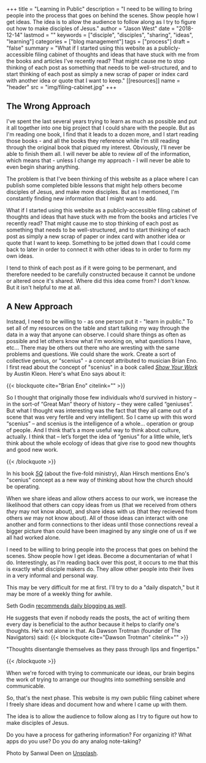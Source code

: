 +++
title = "Learning in Public"
description = "I need to be willing to bring people into the process that goes on behind the scenes. Show people how I get ideas. The idea is to allow the audience to follow along as I try to figure out how to make disciples of Jesus."
author = "Jason West"
date = "2018-12-14"
lastmod = ""
keywords = ["disciple", "disciples", "sharing", "ideas", "learning"]
categories = ["blog management"]
tags = ["process"]
draft = "false"
summary = "What if I started using this website as a publicly-accessible filing cabinet of thoughts and ideas that have stuck with me from the books and articles I've recently read? That might cause me to stop thinking of each post as something that needs to be well-structured, and to start thinking of each post as simply a new scrap of paper or index card with another idea or quote that I want to keep."
[[resources]]
  name = "header"
  src = "img/filing-cabinet.jpg"
+++

## The Wrong Approach
I've spent the last several years trying to learn as much as possible and put it all together into one big project that I could share with the people. But as I'm reading one book, I find that it leads to a dozen more, and I start reading those books - and all the books they reference while I'm still reading through the original book that piqued my interest. Obviously, I'll never be able to finish them all. I will never be able to review *all* of the information, which means that - unless I change my approach - I will never be able to even begin sharing anything.

The problem is that I've been thinking of this website as a place where I can publish some completed bible lessons that might help others become disciples of Jesus, and make more disciples. But as I mentioned, I'm constantly finding new information that I might want to add.

What if I started using this website as a publicly-accessible filing cabinet of thoughts and ideas that have stuck with me from the books and articles I've recently read? That might cause me to stop thinking of each post as something that needs to be well-structured, and to start thinking of each post as simply a new scrap of paper or index card with another idea or quote that I want to keep. Something to be jotted down that I could come back to later in order to connect it with other ideas to in order to form my own ideas.

I tend to think of each post as if it were going to be permenant, and therefore needed to be carefully constructed because it cannot be undone or altered once it's shared. Where did this idea come from? I don't know. But it isn't helpful to me at all.

## A New Approach
Instead, I need to be willing to - as one person put it - "learn in public." To set all of my resources on the table and start talking my way through the data in a way that anyone can observe. I could share things as often as possible and let others know what I'm working on, what questions I have, etc... There may be others out there who are wresting with the same problems and questions. We could share the work. Create a sort of collective genius, or "scenius" - a concept attributed to musician Brian Eno. I first read about the concept of "scenius" in a book called [*Show Your Work*](https://amzn.to/2QZFxhz) by Austin Kleon. Here's what Eno says about it:

{{< blockquote cite="Brian Eno" citelink="" >}}
  <p>So I thought that originally those few individuals who’d survived in history – in the sort-of “Great Man” theory of history – they were called “geniuses”. But what I thought was interesting was the fact that they all came out of a scene that was very fertile and very intelligent. So I came up with this word “scenius” – and scenius is the intelligence of a whole… operation or group of people. And I think that’s a more useful way to think about culture, actually. I think that – let’s forget the idea of “genius” for a little while, let’s think about the whole ecology of ideas that give rise to good new thoughts and good new work.</p>
{{< /blockquote >}}

In his book [*5Q*](https://amzn.to/2SLNLHa) (about the five-fold ministry), Alan Hirsch mentions Eno's "scenius" concept as a new way of thinking about how the church should be operating.

When we share ideas and allow others access to our work, we increase the likelihood that others can copy ideas from us (that we received from others *they* may not know about), and share ideas with us (that they recieved from others *we* may not know about). All of those ideas can interact with one another and form connections to ther ideas until those connections reveal a bigger picture than could have been imagined by any single one of us if we all had worked alone.

I need to be willing to bring people into the process that goes on behind the scenes. Show people how I get ideas. Become a documentarian of what I do. Interestingly, as I'm reading back over this post, it occurs to me that this is exactly what disciple makers do. They allow other people into their lives in a very informal and personal way.

This may be very difficult for me at first. I'll try to do a "daily dispatch," but it may be more of a weekly thing for awhile.

Seth Godin [recommends daily blogging as well](https://seths.blog/2018/10/the-first-1000-are-the-most-difficult/).

He suggests that even if nobody reads the posts, the act of writing them every day is beneficial to the author because it helps to clarify one's thoughts. He's not alone in that. As Dawson Trotman (founder of The Navigators) said:
{{< blockquote cite="Dawson Trotman" citelink="" >}}
  <p>"Thoughts disentangle themselves as they pass through lips and fingertips."</p>
{{< /blockquote >}}

When we're forced with trying to communicate our ideas, our brain begins the work of trying to arrange our thoughts into something sensible and communicable.

So, that's the next phase. This website is my own public filing cabinet where I freely share ideas and document how and where I came up with them.

The idea is to allow the audience to follow along as I try to figure out how to make disciples of Jesus.

Do you have a process for gathering information? For organizing it? What apps do you use? Do you do any analog note-taking?

Photo by Sanwal Deen on [Unsplash](https://unsplash.com/photos/GJCWj-n3h4E).
